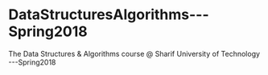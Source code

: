 # DataStructuresAlgorithms---Spring2018
The Data Structures &amp; Algorithms course @ Sharif University of Technology ---Spring2018
